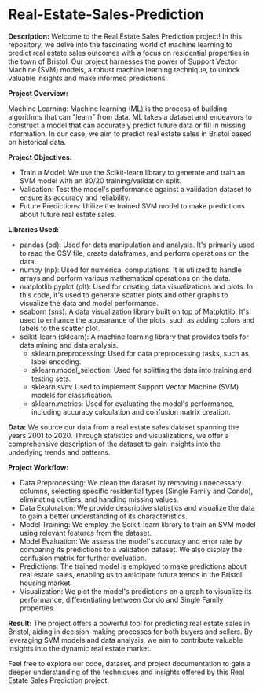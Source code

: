 # Real-Estate-Sales-Prediction

**Description:**
Welcome to the Real Estate Sales Prediction project! In this repository, we delve into the fascinating world of machine learning to predict real estate sales outcomes with a focus on residential properties in the town of Bristol. Our project harnesses the power of Support Vector Machine (SVM) models, a robust machine learning technique, to unlock valuable insights and make informed predictions.


**Project Overview:**

Machine Learning:
Machine learning (ML) is the process of building algorithms that can "learn" from data. ML takes a dataset and endeavors to construct a model that can accurately predict future data or fill in missing information. In our case, we aim to predict real estate sales in Bristol based on historical data.

**Project Objectives:**
* Train a Model: We use the Scikit-learn library to generate and train an SVM model with an 80/20 training/validation split.
* Validation: Test the model's performance against a validation dataset to ensure its accuracy and reliability.
* Future Predictions: Utilize the trained SVM model to make predictions about future real estate sales.

**Libraries Used:**
* pandas (pd): Used for data manipulation and analysis. It's primarily used to read the CSV file, create dataframes, and perform operations on the data.
* numpy (np): Used for numerical computations. It is utilized to handle arrays and perform various mathematical operations on the data.
* matplotlib.pyplot (plt): Used for creating data visualizations and plots. In this code, it's used to generate scatter plots and other graphs to visualize the data and model performance.
* seaborn (sns): A data visualization library built on top of Matplotlib. It's used to enhance the appearance of the plots, such as adding colors and labels to the scatter plot.
* scikit-learn (sklearn): A machine learning library that provides tools for data mining and data analysis.
  * sklearn.preprocessing: Used for data preprocessing tasks, such as label encoding.
  * sklearn.model_selection: Used for splitting the data into training and testing sets.
  * sklearn.svm: Used to implement Support Vector Machine (SVM) models for classification.
  * sklearn.metrics: Used for evaluating the model's performance, including accuracy calculation and confusion matrix creation.

**Data:**
We source our data from a real estate sales dataset spanning the years 2001 to 2020. Through statistics and visualizations, we offer a comprehensive description of the dataset to gain insights into the underlying trends and patterns.

**Project Workflow:**
* Data Preprocessing: We clean the dataset by removing unnecessary columns, selecting specific residential types (Single Family and Condo), eliminating outliers, and handling missing values.
* Data Exploration: We provide descriptive statistics and visualize the data to gain a better understanding of its characteristics.
* Model Training: We employ the Scikit-learn library to train an SVM model using relevant features from the dataset.
* Model Evaluation: We assess the model's accuracy and error rate by comparing its predictions to a validation dataset. We also display the confusion matrix for further evaluation.
* Predictions: The trained model is employed to make predictions about real estate sales, enabling us to anticipate future trends in the Bristol housing market.
* Visualization: We plot the model's predictions on a graph to visualize its performance, differentiating between Condo and Single Family properties.

**Result:**
The project offers a powerful tool for predicting real estate sales in Bristol, aiding in decision-making processes for both buyers and sellers. By leveraging SVM models and data analysis, we aim to contribute valuable insights into the dynamic real estate market.

Feel free to explore our code, dataset, and project documentation to gain a deeper understanding of the techniques and insights offered by this Real Estate Sales Prediction project.
